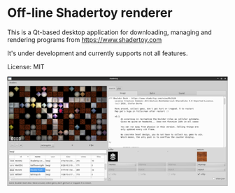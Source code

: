 # Off-line Shadertoy renderer

This is a Qt-based desktop application for downloading, managing and rendering programs from https://www.shadertoy.com

It's under development and currently supports not all features.

License: MIT

![Screenshot](./screenshot.png)
